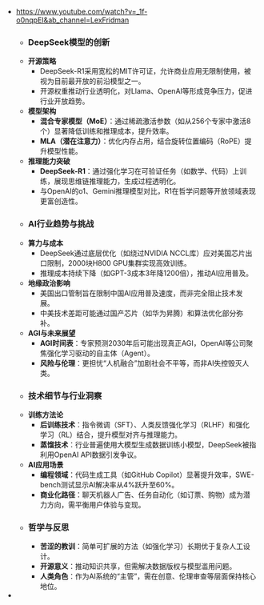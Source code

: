 - https://www.youtube.com/watch?v=_1f-o0nqpEI&ab_channel=LexFridman
	- ### **DeepSeek模型的创新**
	- **开源策略**
		- DeepSeek-R1采用宽松的MIT许可证，允许商业应用无限制使用，被视为目前最开放的前沿模型之一。
		- 开源权重推动行业透明化，对Llama、OpenAI等形成竞争压力，促进行业开放趋势。
	- **模型架构**
		- **混合专家模型（MoE）**：通过稀疏激活参数（如从256个专家中激活8个）显著降低训练和推理成本，提升效率。
		- **MLA（潜在注意力）**：优化内存占用，结合旋转位置编码（RoPE）提升模型性能。
	- **推理能力突破**
		- **DeepSeek-R1**：通过强化学习在可验证任务（如数学、代码）上训练，展现思维链推理能力，生成过程透明化。
		- 与OpenAI的o1、Gemini推理模型对比，R1在哲学问题等开放领域表现更富创造性。
	- ### **AI行业趋势与挑战**
	- **算力与成本**
		- DeepSeek通过底层优化（如绕过NVIDIA NCCL库）应对美国芯片出口限制，2000块H800 GPU集群实现高效训练。
		- 推理成本持续下降（如GPT-3成本3年降1200倍），推动AI应用普及。
	- **地缘政治影响**
		- 美国出口管制旨在限制中国AI应用普及速度，而非完全阻止技术发展。
		- 中美技术差距可能通过国产芯片（如华为昇腾）和算法优化部分弥补。
	- **AGI与未来展望**
		- **AGI时间表**：专家预测2030年后可能出现真正AGI，OpenAI等公司聚焦强化学习驱动的自主体（Agent）。
		- **风险与伦理**：更担忧“人机融合”加剧社会不平等，而非AI失控毁灭人类。
	- ### **技术细节与行业洞察**
	- **训练方法论**
		- **后训练技术**：指令微调（SFT）、人类反馈强化学习（RLHF）和强化学习（RL）结合，提升模型对齐与推理能力。
		- **蒸馏技术**：行业普遍使用大模型生成数据训练小模型，DeepSeek被指利用OpenAI API数据引发争议。
	- **AI应用场景**
		- **编程领域**：代码生成工具（如GitHub Copilot）显著提升效率，SWE-bench测试显示AI解决率从4%跃升至60%。
		- **商业化路径**：聊天机器人广告、任务自动化（如订票、购物）成为潜力方向，需平衡用户体验与变现。
	- ### **哲学与反思**
		- **苦涩的教训**：简单可扩展的方法（如强化学习）长期优于复杂人工设计。
		- **开源意义**：推动知识共享，但需解决数据版权与模型滥用问题。
		- **人类角色**：作为AI系统的“主管”，需在创意、伦理审查等层面保持核心地位。
-